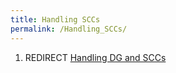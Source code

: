```yaml
---
title: Handling SCCs
permalink: /Handling_SCCs/
---
```


1.  REDIRECT [Handling DG and SCCs](/Handling_DG_and_SCCs "wikilink")
